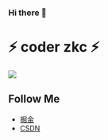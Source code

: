 ### Hi there 👋

<!--
**zkcpps/zkcpps** is a ✨ _special_ ✨ repository because its `README.md` (this file) appears on your GitHub profile.

Here are some ideas to get you started:

- 🔭 I’m currently working on ...
- 🌱 I’m currently learning ...
- 👯 I’m looking to collaborate on ...
- 🤔 I’m looking for help with ...
- 💬 Ask me about ...
- 📫 How to reach me: ...
- 😄 Pronouns: ...
- ⚡ Fun fact: ...
-->

# ⚡ coder zkc ⚡

![](https://github-readme-stats.vercel.app/api?username=zkcpps90&count_private=true&show_icons=true&icon_color=0366d6&text_color=24292e&bg_color=ffffff&hide_title=true)

## Follow Me
- [掘金](https://juejin.cn/user/1970741420242397)
- [CSDN](https://blog.csdn.net/weixin_41279326?type=blog)
